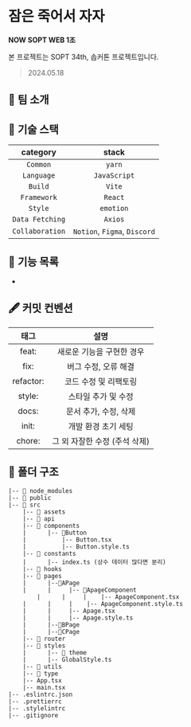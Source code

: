 # 잠은 죽어서 자자

**NOW SOPT WEB 1조**

본 프로젝트는 SOPT 34th, 솝커톤 프로젝트입니다.

> 2024.05.18

## 👬 팀 소개


## 🔗 기술 스택

| **category** | **stack** |
| :----------: | :-------: |
|      `Common`        |      `yarn`     |
|`Language`|`JavaScript`|
|`Build`|`Vite`|
|`Framework`|`React`|
|`Style`|`emotion`|
|`Data Fetching`|`Axios`|
|`Collaboration`|`Notion`, `Figma`, `Discord`|

## 🎯 기능 목록

- 

## 🖋️ 커밋 컨벤션

| **태그**  |           **설명**            |
| :-------: | :---------------------------: |
|   feat:   |   새로운 기능을 구현한 경우   |
|   fix:    |     버그 수정, 오류 해결      |
| refactor: |     코드 수정 및 리팩토링     |
|  style:   |      스타일 추가 및 수정      |
|   docs:   |     문서 추가, 수정, 삭제     |
|   init:   |      개발 환경 초기 세팅      |
|  chore:   | 그 외 자잘한 수정 (주석 삭제) |

## 📁 폴더 구조

```
|-- 📁 node_modules
|-- 📁 public
|-- 📁 src
	|-- 📁 assets
	|-- 📁 api
	|-- 📁 components
	|      |-- 📁Button
	|          |-- Button.tsx
	|          |-- Button.style.ts 
	|-- 📁 constants
	|      |-- index.ts (상수 데이터 많다면 분리)
	|-- 📁 hooks
	|-- 📁 pages
	|      |--📁APage
	|      |     |-- 📁ApageComponent
        |      |     |    |-- ApageComponent.tsx
	|      |     |    |-- ApageComponent.style.ts
	|      |     |-- Apage.tsx
	|      |     |-- Apage.style.ts
	|      |--📁BPage
	|      |--📁CPage
	|-- 📁 router
	|-- 📁 styles
	|      |-- 📁 theme
	|      |-- GlobalStyle.ts
	|-- 📁 utils 
	|-- 📁 type 
	|-- App.tsx
	|-- main.tsx
|-- .eslintrc.json
|-- .prettierrc
|-- .stylelintrc
|-- .gitignore
```
